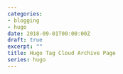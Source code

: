 ```yaml
---
categories:
- blogging
- hugo
date: 2018-09-01T00:00:00Z
draft: true
excerpt: ""
title: Hugo Tag Cloud Archive Page
series: hugo
---
```

